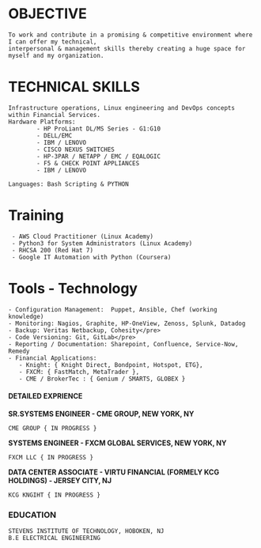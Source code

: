 # OBJECTIVE

``` 
To work and contribute in a promising & competitive environment where I can offer my technical, 
interpersonal & management skills thereby creating a huge space for myself and my organization.
```
# TECHNICAL SKILLS
```
Infrastructure operations, Linux engineering and DevOps concepts within Financial Services. 
Hardware Platforms:
        - HP ProLiant DL/MS Series - G1:G10
        - DELL/EMC
        - IBM / LENOVO
        - CISCO NEXUS SWITCHES
        - HP-3PAR / NETAPP / EMC / EQALOGIC
        - F5 & CHECK POINT APPLIANCES
        - IBM / LENOVO

Languages: Bash Scripting & PYTHON
```
 
# Training
```  
 - AWS Cloud Practitioner (Linux Academy)
 - Python3 for System Administrators (Linux Academy)
 - RHCSA 200 (Red Hat 7)
 - Google IT Automation with Python (Coursera)
```

# Tools - Technology
```
- Configuration Management:  Puppet, Ansible, Chef (working knowledge) 
- Monitoring: Nagios, Graphite, HP-OneView, Zenoss, Splunk, Datadog 
- Backup: Veritas Netbackup, Cohesity</pre>
- Code Versioning: Git, GitLab</pre>
- Reporting / Documentation: Sharepoint, Confluence, Service-Now, Remedy
- Financial Applications:
   - Knight: { Knight Direct, Bondpoint, Hotspot, ETG},                                                         
   - FXCM: { FastMatch, MetaTrader }, 
   - CME / BrokerTec : { Genium / SMARTS, GLOBEX }
```

#### DETAILED EXPRIENCE
**SR.SYSTEMS ENGINEER - CME GROUP, NEW YORK, NY**
```
CME GROUP { IN PROGRESS }
```
**SYSTEMS ENGINEER - FXCM GLOBAL SERVICES, NEW YORK, NY**
```
FXCM LLC { IN PROGRESS }
```
**DATA CENTER ASSOCIATE - VIRTU FINANCIAL (FORMELY KCG HOLDINGS) - JERSEY CITY, NJ**
```
KCG KNGIHT { IN PROGRESS }
```
### EDUCATION
```
STEVENS INSTITUTE OF TECHNOLOGY, HOBOKEN, NJ 
B.E ELECTRICAL ENGINEERING
```
